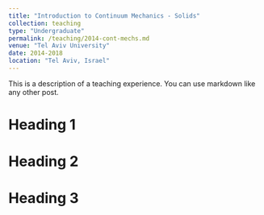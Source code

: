 ```yaml
---
title: "Introduction to Continuum Mechanics - Solids"
collection: teaching
type: "Undergraduate"
permalink: /teaching/2014-cont-mechs.md
venue: "Tel Aviv University"
date: 2014-2018
location: "Tel Aviv, Israel"
---
```


This is a description of a teaching experience. You can use markdown like any other post.

Heading 1
======

Heading 2
======

Heading 3
======

